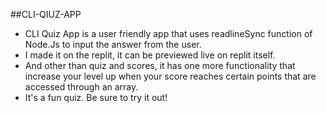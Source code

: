 ##CLI-QIUZ-APP
- CLI Quiz App is a user friendly app that uses readlineSync function of Node.Js to input the answer from the user.
- I made it on the replit, it can be previewed live on replit itself.
- And other than quiz and scores, it has one more functionality that increase your level up when your score reaches certain points that are accessed through an array.
- It's a fun quiz. Be sure to try it out!
